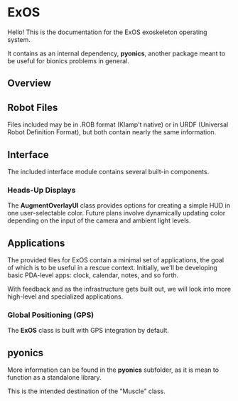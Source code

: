 # ExOS

Hello! This is the documentation for the ExOS exoskeleton operating system.

It contains as an internal dependency, **pyonics**, another package meant
to be useful for bionics problems in general.

## Overview

## Robot Files
Files included may be in .ROB format (Klamp't native) or in URDF (Universal Robot Definition Format), but both contain nearly the same information.

## Interface

The included interface module contains several built-in components.

### Heads-Up Displays

The **AugmentOverlayUI** class provides options for creating a simple HUD in one user-selectable color.
Future plans involve dynamically updating color depending on the input of the camera and ambient light levels.

## Applications
The provided files for ExOS contain a minimal set of applications, the goal of which is to 
be useful in a rescue context. Initially, we'll be developing basic PDA-level apps: clock, calendar, notes, and so forth.

With feedback and as the infrastructure gets built out, we will look into more high-level and specialized applications.

### Global Positioning (GPS)

The **ExOS** class is built with GPS integration by default.

## pyonics

More information can be found in the **pyonics** subfolder, as it is mean to function
as a standalone library.

This is the intended destination of the "Muscle" class.